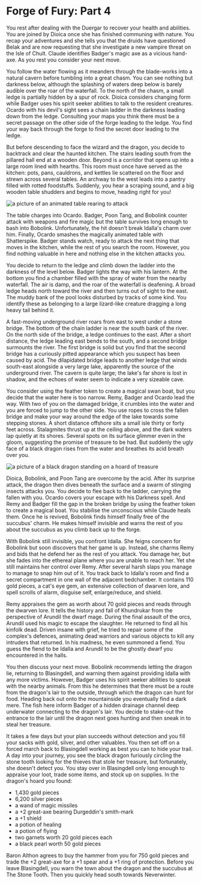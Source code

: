 # Forge of Fury: Part 4

You rest after dealing with the Duergar to recover your health and abilities. You are joined by Dioica once she has finished communing with nature. You recap your adventures and she tells you that the druids have questioned Belak and are now requesting that she investigate a new vampire threat on the Isle of Chult. Claude identifies Badger's magic axe as a vicious hand-axe. As you rest you consider your next move.

You follow the water flowing as it meanders through the blade-works into a natural cavern before tumbling into a great chasm. You can see nothing but darkness below, although the splashing of waters deep below is barely audible over the roar of the waterfall. To the north of the chasm, a small ledge is partially hidden by a spur of rock. Dioica considers changing form while Badger uses his spirit seeker abilities to talk to the resident creatures. Ocardo with his devil's sight sees a chain ladder in the darkness leading down from the ledge. Consulting your maps you think there must be a secret passage on the other side of the forge leading to the ledge. You find your way back through the forge to find the secret door leading to the ledge.

But before descending to face the wizard and the dragon, you decide to backtrack and clear the haunted kitchen. The stairs leading south from the pillared hall end at a wooden door. Beyond is a corridor that opens up into a large room lined with hearths. This room must once have served as the kitchen: pots, pans, cauldrons, and kettles lie scattered on the floor and strewn across several tables. An archway to the west leads into a pantry filled with rotted foodstuffs. Suddenly, you hear a scraping sound, and a big wooden table shudders and begins to move, heading right for you!

![a picture of an animated table rearing to attack](https://media-waterdeep.cursecdn.com/attachments/thumbnails/2/100/850/549/totyp-02-12.png "the table")

The table charges into Ocardo. Badger, Poon Tang, and Bobolink counter attack with weapons and fire magic but the table survives long enough to bash into Bobolink. Unfortunately, the hit doesn't break Idalla's charm over him. Finally, Ocardo smashes the magically animated table with Shatterspike. Badger stands watch, ready to attack the next thing that moves in the kitchen, while the rest of you search the room. However, you find nothing valuable in here and nothing else in the kitchen attacks you.

You decide to return to the ledge and climb down the ladder into the darkness of the level below. Badger lights the way with his lantern. At the bottom you find a chamber filled with the spray of water from the nearby waterfall. The air is damp, and the roar of the waterfall is deafening. A broad ledge heads north toward the river and then turns out of sight to the east. The muddy bank of the pool looks disturbed by tracks of some kind. You identify these as belonging to a large lizard-like creature dragging a long heavy tail behind it.

A fast-moving underground river roars from east to west under a stone bridge. The bottom of the chain ladder is near the south bank of the river. On the north side of the bridge, a ledge continues to the east. After a short distance, the ledge leading east bends to the south, and a second bridge surmounts the river. The first bridge is solid but you find that the second bridge has a curiously pitted appearance which you suspect has been caused by acid. The dilapidated bridge leads to another ledge that winds south-east alongside a very large lake, apparently the source of the underground river. The cavern is quite large; the lake's far shore is lost in shadow, and the echoes of water seem to indicate a very sizeable cave.

You consider using the feather token to create a magical swan boat, but you decide that the water here is too narrow. Remy, Badger and Ocardo lead the way. With two of you on the damaged bridge, it crumbles into the water and you are forced to jump to the other side. You use ropes to cross the fallen bridge and make your way around the edge of the lake towards some stepping stones. A short distance offshore sits a small isle thirty or forty feet across. Stalagmites thrust up at the ceiling above, and the dark waters lap quietly at its shores. Several spots on its surface glimmer even in the gloom, suggesting the promise of treasure to be had. But suddenly the ugly face of a black dragon rises from the water and breathes its acid breath over you.

![a picture of a black dragon standing on a hoard of treasure](https://media-waterdeep.cursecdn.com/attachments/thumbnails/2/102/850/498/totyp-02-14.png "the black dragon")

Dioica, Bobolink, and Poon Tang are overcome by the acid. After its surprise attack, the dragon then dives beneath the surface and a swarm of stinging insects attacks you. You decide to flee back to the ladder, carrying the fallen with you. Ocardo covers your escape with his Darkness spell. And Remy and Badger fill the gap in the broken bridge by using the feather token to create a magical boat. You stabilise the unconscious while Claude heals them. Once he is revived, Bobolink finds himself finally free of the succubus' charm. He makes himself invisible and warns the rest of you about the succubus as you climb back up to the forge.

With Bobolink still invisible, you confront Idalla. She feigns concern for Bobolink but soon discovers that her game is up. Instead, she charms Remy and bids that he defend her as the rest of you attack. You damage her, but she fades into the ethereal plane where you are unable to reach her. Yet she still maintains her control over Remy. After several harsh slaps you manage to manage to snap him out of it. You track back to Idalla's room and find a secret compartment in one wall of the adjacent bedchamber. It contains 110 gold pieces, a cat's eye gem, an extensive collection of dwarven lore, and spell scrolls of alarm, disguise self, enlarge/reduce, and shield.

Remy appraises the gem as worth about 70 gold pieces and reads through the dwarven lore. It tells the history and fall of Khundrukar from the perspective of Arundil the dwarf mage. During the final assault of the orcs, Arundil used his magic to escape the slaughter. He returned to find all his kinfolk dead. Driven insane with grief, he tried to repair some of the complex's defences, animating dead warriors and various objects to kill any intruders that returned. In his madness, he even summoned a fiend. You guess the fiend to be Idalla and Arundil to be the ghostly dwarf you encountered in the halls.

You then discuss your next move. Bobolink recommends letting the dragon lie, returning to Blasingdell, and warning them against providing Idalla with any more victims. However, Badger uses his spirit seeker abilities to speak with the nearby animals. From this he determines that there must be a route from the dragon's lair to the outside, through which the dragon can hunt for food. Heading back out onto the mountainside you eventually find a dark mere. The fish here inform Badger of a hidden drainage channel deep underwater connecting to the dragon's lair. You decide to stake-out the entrance to the lair until the dragon next goes hunting and then sneak in to steal her treasure.

It takes a few days but your plan succeeds without detection and you fill your sacks with gold, silver, and other valuables. You then set off on a forced march back to Blasingdell working as best you can to hide your trail. A day into your journey, you see the black dragon furiously circling the stone tooth looking for the thieves that stole her treasure, but fortunately, she doesn't detect you. You stay over in Blasingdell only long enough to appraise your loot, trade some items, and stock up on supplies. In the dragon's hoard you found:

- 1,430 gold pieces
- 6,200 silver pieces
- a wand of magic missiles
- a +2 great-axe bearing Durgeddin's smith-mark
- a +1 shield
- a potion of healing
- a potion of flying
- two garnets worth 20 gold pieces each
- a black pearl worth 50 gold pieces

Baron Althon agrees to buy the hammer from you for 750 gold pieces and trade the +2 great-axe for a +1 spear and a +1 ring of protection. Before you leave Blasingdell, you warn the town about the dragon and the succubus at The Stone Tooth. Then you quickly head south towards Neverwinter.
